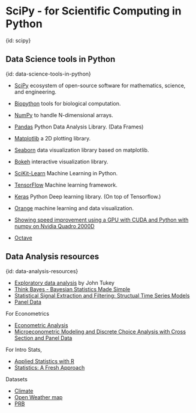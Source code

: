 # SciPy - for Scientific Computing in Python
{id: scipy}

## Data Science tools in Python
{id: data-science-tools-in-python}

* [SciPy](https://www.scipy.org/) ecosystem of open-source software for mathematics, science, and engineering.
* [Biopython](https://biopython.org/) tools for biological computation.
* [NumPy](http://www.numpy.org/) to handle N-dimensional arrays.
* [Pandas](https://pandas.pydata.org/) Python Data Analysis Library. (Data Frames)
* [Matplotlib](http://matplotlib.org/) a 2D plotting library.
* [Seaborn](https://seaborn.pydata.org/) data visualization library based on matplotlib.
* [Bokeh](https://bokeh.pydata.org/) interactive visualization library.
* [SciKit-Learn](http://scikit-learn.org/) Machine Learning in Python.
* [TensorFlow](https://www.tensorflow.org/) Machine learning framework.
* [Keras](https://keras.io/) Python Deep learning library. (On top of Tensorflow.)
* [Orange](https://orange.biolab.si/) machine learning and data visualization.
* [Showing speed improvement using a GPU with CUDA and Python with numpy on Nvidia Quadro 2000D](https://code-maven.com/showing-speed-improvement-with-gpu-cuda-numpy)


* [Octave](https://www.gnu.org/software/octave/)


## Data Analysis resources
{id: data-analysis-resources}

* [Exploratory data analysis](https://en.wikipedia.org/wiki/Exploratory_data_analysis) by John Tukey
* [Think Bayes - Bayesian Statistics Made Simple](http://www.greenteapress.com/thinkbayes/thinkbayes.pdf)
* [Statistical Signal Extraction and Filtering: Structual Time Series Models](https://www.le.ac.uk/users/dsgp1/ERCSTUFF/ercimstruct.pdf)
* [Panel Data](https://en.wikipedia.org/wiki/Panel_data )


For Econometrics


* [Econometric Analysis](http://pages.stern.nyu.edu/~wgreene/Text/econometricanalysis.htm)
* [Microeconometric Modeling and Discrete Choice Analysis with Cross Section and Panel Data](http://people.stern.nyu.edu/wgreene/Microeconometrics.htm)


For Intro Stats,


* [Applied Statistics with R](https://daviddalpiaz.github.io/appliedstats/)
* [Statistics: A Fresh Approach](https://www.amazon.com/Statistics-Approach-Donald-H-Sanders/dp/0070546789)



Datasets


* [Climate](http://www.worldclim.org/)
* [Open Weather map](https://openweathermap.org/bulk)
* [PRB](https://www.prb.org/)





